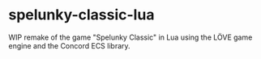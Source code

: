 # spelunky-classic-lua

WIP remake of the game "Spelunky Classic" in Lua using the LÖVE game engine and the Concord ECS library.
